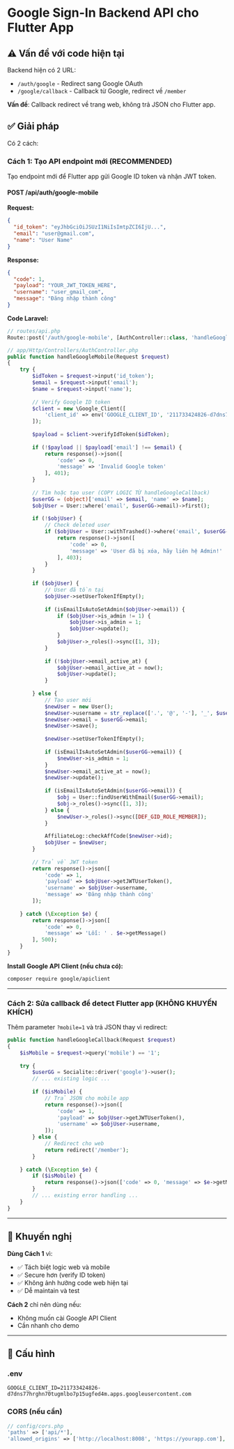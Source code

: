 # Google Sign-In Backend API cho Flutter App

## ⚠️ Vấn đề với code hiện tại

Backend hiện có 2 URL:
- `/auth/google` - Redirect sang Google OAuth
- `/google/callback` - Callback từ Google, redirect về `/member`

**Vấn đề**: Callback redirect về trang web, không trả JSON cho Flutter app.

## ✅ Giải pháp

Có 2 cách:

### Cách 1: Tạo API endpoint mới (RECOMMENDED)

Tạo endpoint mới để Flutter app gửi Google ID token và nhận JWT token.

#### POST /api/auth/google-mobile

**Request:**
```json
{
  "id_token": "eyJhbGciOiJSUzI1NiIsImtpZCI6IjU...",
  "email": "user@gmail.com",
  "name": "User Name"
}
```

**Response:**
```json
{
  "code": 1,
  "payload": "YOUR_JWT_TOKEN_HERE",
  "username": "user_gmail_com",
  "message": "Đăng nhập thành công"
}
```

**Code Laravel:**

```php
// routes/api.php
Route::post('/auth/google-mobile', [AuthController::class, 'handleGoogleMobile']);

// app/Http/Controllers/AuthController.php
public function handleGoogleMobile(Request $request)
{
    try {
        $idToken = $request->input('id_token');
        $email = $request->input('email');
        $name = $request->input('name');
        
        // Verify Google ID token
        $client = new \Google_Client([
            'client_id' => env('GOOGLE_CLIENT_ID', '211733424826-d7dns77hrghn70tugmlbo7p15ugfed4m.apps.googleusercontent.com')
        ]);
        
        $payload = $client->verifyIdToken($idToken);
        
        if (!$payload || $payload['email'] !== $email) {
            return response()->json([
                'code' => 0,
                'message' => 'Invalid Google token'
            ], 401);
        }
        
        // Tìm hoặc tạo user (COPY LOGIC TỪ handleGoogleCallback)
        $userGG = (object)['email' => $email, 'name' => $name];
        $objUser = User::where('email', $userGG->email)->first();
        
        if (!$objUser) {
            // Check deleted user
            if ($objUser = User::withTrashed()->where('email', $userGG->email)->first()) {
                return response()->json([
                    'code' => 0,
                    'message' => 'User đã bị xóa, hãy liên hệ Admin!'
                ], 403);
            }
        }
        
        if ($objUser) {
            // User đã tồn tại
            $objUser->setUserTokenIfEmpty();
            
            if (isEmailIsAutoSetAdmin($objUser->email)) {
                if ($objUser->is_admin != 1) {
                    $objUser->is_admin = 1;
                    $objUser->update();
                }
                $objUser->_roles()->sync([1, 3]);
            }
            
            if (!$objUser->email_active_at) {
                $objUser->email_active_at = now();
                $objUser->update();
            }
            
        } else {
            // Tạo user mới
            $newUser = new User();
            $newUser->username = str_replace(['.', '@', '-'], '_', $userGG->email);
            $newUser->email = $userGG->email;
            $newUser->save();
            
            $newUser->setUserTokenIfEmpty();
            
            if (isEmailIsAutoSetAdmin($userGG->email)) {
                $newUser->is_admin = 1;
            }
            $newUser->email_active_at = now();
            $newUser->update();
            
            if (isEmailIsAutoSetAdmin($userGG->email)) {
                $obj = User::findUserWithEmail($userGG->email);
                $obj->_roles()->sync([1, 3]);
            } else {
                $newUser->_roles()->sync([DEF_GID_ROLE_MEMBER]);
            }
            
            AffiliateLog::checkAffCode($newUser->id);
            $objUser = $newUser;
        }
        
        // Trả về JWT token
        return response()->json([
            'code' => 1,
            'payload' => $objUser->getJWTUserToken(),
            'username' => $objUser->username,
            'message' => 'Đăng nhập thành công'
        ]);
        
    } catch (\Exception $e) {
        return response()->json([
            'code' => 0,
            'message' => 'Lỗi: ' . $e->getMessage()
        ], 500);
    }
}
```

**Install Google API Client (nếu chưa có):**
```bash
composer require google/apiclient
```

---

### Cách 2: Sửa callback để detect Flutter app (KHÔNG KHUYẾN KHÍCH)

Thêm parameter `?mobile=1` và trả JSON thay vì redirect:

```php
public function handleGoogleCallback(Request $request)
{
    $isMobile = $request->query('mobile') == '1';
    
    try {
        $userGG = Socialite::driver('google')->user();
        // ... existing logic ...
        
        if ($isMobile) {
            // Trả JSON cho mobile app
            return response()->json([
                'code' => 1,
                'payload' => $objUser->getJWTUserToken(),
                'username' => $objUser->username,
            ]);
        } else {
            // Redirect cho web
            return redirect('/member');
        }
        
    } catch (\Exception $e) {
        if ($isMobile) {
            return response()->json(['code' => 0, 'message' => $e->getMessage()], 500);
        }
        // ... existing error handling ...
    }
}
```

---

## 🎯 Khuyến nghị

**Dùng Cách 1** vì:
- ✅ Tách biệt logic web và mobile
- ✅ Secure hơn (verify ID token)
- ✅ Không ảnh hưởng code web hiện tại
- ✅ Dễ maintain và test

**Cách 2** chỉ nên dùng nếu:
- Không muốn cài Google API Client
- Cần nhanh cho demo

---

## 📝 Cấu hình

### .env
```env
GOOGLE_CLIENT_ID=211733424826-d7dns77hrghn70tugmlbo7p15ugfed4m.apps.googleusercontent.com
```

### CORS (nếu cần)
```php
// config/cors.php
'paths' => ['api/*'],
'allowed_origins' => ['http://localhost:8008', 'https://yourapp.com'],
```

